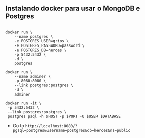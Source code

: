 ## Instalando docker para usar o MongoDB e Postgres

```shell

docker run \
    --name postgres \
    -e POSTGRES_USER=grios \
    -e POSTGRES_PASSWORD=password \
    -e POSTGRES_DB=heroes \
    -p 5432:5432 \
    -d \
    postgres

docker run \
    --name adminer \
    -p 8080:8080 \
    --link postgres:postgres \
    -d \
    adminer

docker run -it \
 -p 5432:5432 \
 --link postgres:postgres \
 postgres psql -h $HOST -p $PORT -U $USER $DATABASE

```

- Go to `http://localhost:8080/?pgsql=postgres&username=postgres&db=heroes&ns=public`